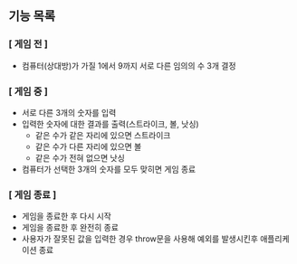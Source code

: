 ## 기능 목록

### [ 게임 전 ]

- 컴퓨터(상대방)가 가질 1에서 9까지 서로 다른 임의의 수 3개 결정

### [ 게임 중 ]

- 서로 다른 3개의 숫자를 입력
- 입력한 숫자에 대한 결과를 출력(스트라이크, 볼, 낫싱)
  - 같은 수가 같은 자리에 있으면 스트라이크
  - 같은 수가 다른 자리에 있으면 볼
  - 같은 수가 전혀 없으면 낫싱
- 컴퓨터가 선택한 3개의 숫자를 모두 맞히면 게임 종료

### [ 게임 종료 ]

- 게임을 종료한 후 다시 시작
- 게임을 종료한 후 완전히 종료
- 사용자가 잘못된 값을 입력한 경우 throw문을 사용해 예외를 발생시킨후 애플리케이션 종료
